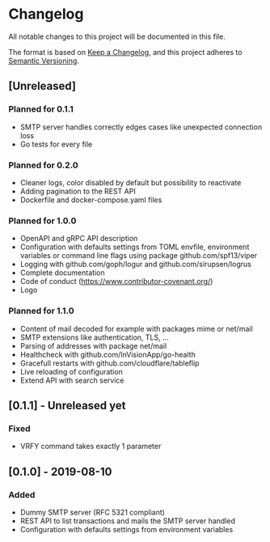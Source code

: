 # Changelog
All notable changes to this project will be documented in this file.

The format is based on [Keep a Changelog](https://keepachangelog.com/en/1.0.0/),
and this project adheres to [Semantic Versioning](https://semver.org/spec/v2.0.0.html).

## [Unreleased]
### Planned for 0.1.1
- SMTP server handles correctly edges cases like unexpected connection loss
- Go tests for every file
### Planned for 0.2.0
- Cleaner logs, color disabled by default but possibility to reactivate
- Adding pagination to the REST API
- Dockerfile and docker-compose.yaml files
### Planned for 1.0.0
- OpenAPI and gRPC API description
- Configuration with defaults settings from TOML envfile, environment variables
  or command line flags using package github.com/spf13/viper
- Logging with github.com/goph/logur and github.com/sirupsen/logrus
- Complete documentation
- Code of conduct (https://www.contributor-covenant.org/)
- Logo
### Planned for 1.1.0
- Content of mail decoded for example with packages mime or net/mail
- SMTP extensions like authentication, TLS, ...
- Parsing of addresses with package net/mail
- Healthcheck with github.com/InVisionApp/go-health
- Gracefull restarts with github.com/cloudflare/tableflip
- Live reloading of configuration
- Extend API with search service

## [0.1.1] - Unreleased yet
### Fixed
- VRFY command takes exactly 1 parameter

## [0.1.0] - 2019-08-10
### Added
- Dummy SMTP server (RFC 5321 compliant)
- REST API to list transactions and mails the SMTP server handled
- Configuration with defaults settings from environment variables

